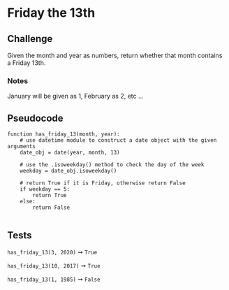 # Friday the 13th

## Challenge

Given the month and year as numbers, return whether that month contains a Friday 13th.

### Notes

January will be given as 1, February as 2, etc ...

## Pseudocode

```pseudocode
function has_friday_13(month, year):
	# use datetime module to construct a date object with the given arguments
	date_obj = date(year, month, 13)

	# use the .isoweekday() method to check the day of the week
	weekday = date_obj.isoweekday()

	# return True if it is Friday, otherwise return False
	if weekday == 5:
		return True
	else:
		return False
		
```

## Tests

`has_friday_13(3, 2020)` ➞ `True`

`has_friday_13(10, 2017)` ➞ `True`

`has_friday_13(1, 1985)` ➞ `False`
